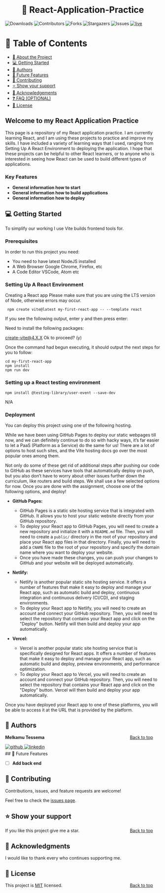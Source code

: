<br>
<a name="readme-top"></a>
  <h1 align="center">
 🎯  React-Application-Practice <a name="about-project"></a>
  </h1>

  <p align="">

![Downloads](https://img.shields.io/github/downloads/melkamu372/CV-Application-generator/total) ![Contributors](https://img.shields.io/github/contributors/melkamu372/CV-Application-generator?color=dark-green) ![Forks](https://img.shields.io/github/forks/melkamu372/CV-Application-generator?style=social) ![Stargazers](https://img.shields.io/github/stars/melkamu372/CV-Application-generator?style=social) ![Issues](https://img.shields.io/github/issues/melkamu372/CV-Application-generator) <a href="https://melkamu372.github.io/CV-Application-generator/" target="_blank"><img src="https://img.shields.io/badge/Live%20Demo-blue" alt="live" />
</a>
# 📗 Table of Contents

- [📖 About the Project](#about-project)
- [💻 Getting Started](#getting-started)
- [👥 Authors](#authors)
- [🔭 Future Features](#future-features)
- [🤝 Contributing](#contributing)
- [⭐️ Show your support](#support)
- [🙏 Acknowledgements](#acknowledgements)
- [❓ FAQ (OPTIONAL)](#faq)
- [📝 License](#license)

 ##  Welcome to my React Application Practice<a name="about-project"></a>

This page is a repository of my React application practice. I am currently learning React, and I am using these projects to practice and improve my skills. I have included a variety of learning ways that I used, ranging from Setting Up A React Environment to deploying the application. I hope that these projects can be helpful to other React learners, or to anyone who is interested in seeing how React can be used to build different types of applications.

### Key Features <a name="key-features"></a>
- **General information how to start**
- **General information how to build applications**
- **General information how to deploy**

## 💻 Getting Started <a name="getting-started"></a>

To simplify our working I use  Vite builds frontend tools for.

### Prerequisites

In order to run this project you need:

- You need to have latest NodeJS installed
- A Web Browser Google Chrome, Firefox, etc
- A Code Editor VSCode, Atom etc 

### Setting Up A React Environment

Creating a React app
Please make sure that you are using the LTS version of Node, otherwise errors may occur. 

```
 npm create vite@latest my-first-react-app -- --template react
```
If you see the following output, enter y and then press enter:

Need to install the following packages:

  create-vite@4.X.X
Ok to proceed? (y)


Once the command had begun executing, it should output the next steps for you to follow:

 ```
cd my-first-react-app
npm install
npm run dev
 
```
 

### Setting up a React testing environment

```
npm install @testing-library/user-event --save-dev
```

N/A

### Deployment

You can deploy this project using one of the following hosting.

While we have been using GitHub Pages to deploy our static webpages till now, and we can definitely continue to do so with hacky ways, it’s far easier to let a PaaS (Platform as a Service) do the same for us! There are a lot of options to host such sites, and the Vite hosting docs go over the most popular ones among them.

Not only do some of these get rid of additional steps after pushing our code to GitHub as these services have tools that automatically deploy on push, but you also don’t have to worry about other issues further down the curriculum, like routers and build steps. We shall use a few selected options for now. Once you are done with the assignment, choose one of the following options, and deploy!

* **GitHub Pages:**
    * GitHub Pages is a static site hosting service that is integrated with GitHub. It allows you to host your static website directly from your GitHub repository.
    * To deploy your React app to GitHub Pages, you will need to create a new repository and initialize it with a `README.md` file. Then, you will need to create a `public/` directory in the root of your repository and place your React app files in that directory. Finally, you will need to add a `CNAME` file to the root of your repository and specify the domain name where you want to deploy your website.
    * Once you have made these changes, you can push your changes to GitHub and your website will be deployed automatically.

* **Netlify:**
    * Netlify is another popular static site hosting service. It offers a number of features that make it easy to deploy and manage your React app, such as automatic build and deploy, continuous integration and continuous delivery (CI/CD), and staging environments.
    * To deploy your React app to Netlify, you will need to create an account and connect your GitHub repository. Then, you will need to select the repository that contains your React app and click on the "Deploy" button. Netlify will then build and deploy your app automatically.

* **Vercel:**
    * Vercel is another popular static site hosting service that is specifically designed for React apps. It offers a number of features that make it easy to deploy and manage your React app, such as automatic build and deploy, preview environments, and performance optimization.
    * To deploy your React app to Vercel, you will need to create an account and connect your GitHub repository. Then, you will need to select the repository that contains your React app and click on the "Deploy" button. Vercel will then build and deploy your app automatically.

Once you have deployed your React app to one of these platforms, you will be able to access it at the URL that is provided by the platform.

## 👥 Authors <a name="authors"></a>

  **Melkamu Tessema**   <a style="float: right;margin-right:1.5rem" href="#readme-top">Back to top</a>

<div align="">
<a href="https://github.com/https://github.com/melkamu372" target="_blank">
<img src=https://img.shields.io/badge/github-%2324292e.svg?&style=for-the-badge&logo=github&logoColor=white alt=github style="margin-bottom: 5px;" />
</a>
<a href="https://linkedin.com/in/https://www.linkedin.com/in/melkamu372/" target="_blank">
<img src=https://img.shields.io/badge/linkedin-%231E77B5.svg?&style=for-the-badge&logo=linkedin&logoColor=white alt=linkedin style="margin-bottom: 5px;" />
</a>  
</div> 
## 🔭 Future Features <a name="future-features"></a>

- [ ] **Add back end**

## 🤝 Contributing <a name="contributing"></a>

Contributions, issues, and feature requests are welcome!

Feel free to check the [issues page](../../issues/).

## ⭐️ Show your support <a name="support"></a>

If you like this project give me a star. <a style="float: right;margin-right:1.5rem" href="#readme-top">Back to top</a>

## 🙏 Acknowledgments <a name="acknowledgements"></a>
I would like to thank every who continues supporting me.

## 📝 License <a name="license"></a>

This project is [MIT](./MIT.md) licensed. <a style="float: right;margin-right:1.5rem" href="#readme-top">Back to top</a>





